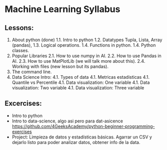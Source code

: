 # Machine Learning Syllabus

## Lessons:

1. About python (done)
   1.1. Intro to python
   1.2. Datatypes Tupla, Lista, Array (pandas), 
   1.3. Logical operations.
   1.4. Functions in python.
   1.4. Python classes.
2. Popular Libraries
   2.1. How to use numpy in AI.
   2.2. How to use Pandas in AI.
   2.3. How to use MatPlotLib (we will talk more about this).
   2.4. Working with files (new lesson but its pandas).
3. The command line.
4. Data Science Intro:
   4.1. Types of data
   4.1. Metricas estadisticas
   4.1. Quantile vs Percentile
   4.1. Data visualization: One variable
   4.1. Data visualization: Two variable
   4.1. Data visualization: Three variable

## Excercises:

- Intro to python
- Intro to data-science, algo asi pero para dat-asicence https://github.com/4GeeksAcademy/python-beginner-programming-exercises
- Project: Limpieza de datos y estadísticas básicas. Agarrar un CSV y dejarlo listo para poder analizar datos, obtener info de la data.
